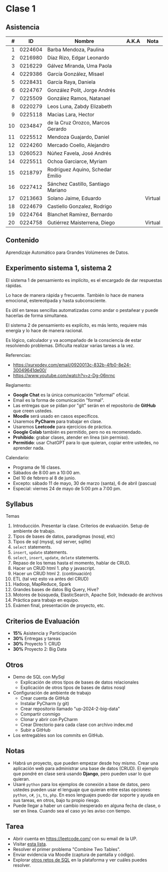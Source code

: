 Clase 1
=======

Asistencia
----------

|  # | ID      | Nombre                             | A.K.A | Nota    |
|---:|---------|------------------------------------|-------|---------|
|  1 | 0224604 | Barba Mendoza, Paulina             |       |         |
|  2 | 0216980 | Díaz Rizo, Edgar Leonardo          |       |         | 
|  3 | 0216229 | Gálvez Miranda, Uma Paola          |       |         | 
|  4 | 0229386 | García González, Misael            |       |         |
|  5 | 0228431 | García Raya, Daniela               |       |         |
|  6 | 0224767 | González Polit, Jorge Andrés       |       |         | 
|  7 | 0225509 | González Ramos, Natanael           |       |         | 
|  8 | 0220279 | Leos Luna, Zabdy Elizabeth         |       |         |
|  9 | 0225118 | Macias Lara, Hector                |       |         |
| 10 | 0234847 | de la Cruz Orozco, Marcos Gerardo  |       |         |
| 11 | 0225512 | Mendoza Guajardo, Daniel           |       |         |
| 12 | 0224260 | Mercado Coello, Alejandro          |       |         | 
| 13 | 0260523 | Núñez Favela, José Andrés          |       |         |
| 14 | 0225511 | Ochoa Garciarce, Myriam            |       |         | 
| 15 | 0218797 | Rodríguez Aquino, Schedar Emilio   |       |         | 
| 16 | 0227412 | Sánchez Castillo, Santiago Mariano |       |         |
| 17 | 0213663 | Solano Jaime, Eduardo              |       | Virtual |
| 18 | 0224679 | Castiello Gonzalez, Rodrigo        |       |         |
| 19 | 0224764 | Blanchet Ramírez, Bernardo         |       |         |
| 20 | 0224758 | Gutiérrez Maisterrena, Diego       |       | Virtual | 

Contenido
---------

Aprendizaje Automático para Grandes Volúmenes de Datos.

Experimento sistema 1, sistema 2
--------------------------------

El sistema 1 de pensamiento es implícito, es el encargado de dar respuestas rápidas.

Lo hace de manera rápida y frecuente. También lo hace de manera emocional, estereotipada y hasta subconsciente.

Es útil en tareas sencillas automatizadas como andar o pestañear y puede hacerlas de forma simultanea.

El sistema 2 de pensamiento es explícito, es más lento, requiere más energía y lo hace de manera racional.

Es lógico, calculador y va acompañado de la consciencia de estar resolviendo problemas. Dificulta realizar varias tareas a la vez.

Referencias:

- <https://xurxodev.com/email/0920013c-832b-4fb0-8e24-30049641de00/>
- <https://www.youtube.com/watch?v=z-Dg-06nrnc>

Reglamento:

- **Google Chat** es la única comunicación "informal" oficial.
- Email es la forma de comunicación "formal".
- Las entregas que se pidan por "git" serán en el repositorio de **GitHub** que creen ustedes.
- **Moodle** será usado en casos específicos.
- Usaremos **PyCharm** para trabajar en clase.
- Usaremos **Leetcode** para ejercicios de práctica.
- **Google Colab** también es permitido, pero no es recomendado.
- **Prohibido**: grabar clases, atender en línea (sin permiso).
- **Permitido**: usar ChatGPT para lo que quieran, copiar entre ustedes, no aprender nada.

Calendario:

- Programa de 16 clases.
- Sábados de 8:00 am a 10:00 am.
- Del 10 de febrero al 8 de junio.
- Excepto: sábado 11 de mayo, 30 de marzo (santa), 6 de abril (pascua)
- Especial: viernes 24 de mayo de 5:00 pm a 7:00 pm.

Syllabus
--------

Temas

1. Introducción. Presentar la clase. Criterios de evaluación. Setup de ambiente de trabajo.
2. Tipos de bases de datos, paradigmas (nosql, etc)
3. Tipos de sql (mysql, sql server, sqlite)
4. `select` statements.
5. `insert`, `update` statements.
6. `select`, `insert`, `update`, `delete` statements.
7. Repaso de los temas hasta el momento, hablar de CRUD.
8. Hacer un CRUD html 1. php y javascript.
9. Hacer un CRUD html 2. (continuación)
10. ETL (tal vez esto va antes del CRUD)
11. Hadoop, MapReduce, Spark
12. Grandes bases de datos Big Query, Hive?
13. Motores de búsqueda, ElasticSearch, Apache Solr, Indexado de archivos
14. Práctica para trabajo en equipo.
15. Exámen final, presentación de proyecto, etc.

Criterios de Evaluación
-----------------------

- **15%** Asistencia y Participación
- **30%** Entregas y tareas
- **30%** Proyecto 1: CRUD
- **30%** Proyecto 2: Big Data

Otros
-----

- Demo de SQL con MySql
  - Explicación de otros tipos de bases de datos relacionales
  - Explicación de otros tipos de bases de datos nosql
- Configuración de ambiente de trabajo
  - Crear cuenta de GitHub
  - Instalar PyCharm (y git)
  - Crear repositorio llamado "up-2024-2-big-data"
  - Compartir conmigo
  - Clonar y abrir con PyCharm
  - Crear Directorio para cada clase con archivo index.md
  - Subir a GitHub
- Los entregables son los commits en GitHub.

Notas
-----

- Habrá un proyecto, que pueden empezar desde hoy mismo. Crear una aplicación web para administrar
una base de datos (CRUD). El ejemplo que pondré en clase será usando **Django**, pero pueden usar lo que
quieran.
- Usaré `python` para los ejemplos de conexión a base de datos, pero ustedes pueden usar el lenguaje que
quieran entre estas opciones: `python`, `c#`, `js`, `ts`, `php`. En esos lenguajes puedo dar soporte y
ayuda en sus tareas, en otros, bajo tu propio riesgo.
- Puede llegar a haber un cambio inesperado en alguna fecha de clase, o ser en línea. Cuando sea el caso
yo les aviso con tiempo.

Tarea
-----

- Abrir cuenta en https://leetcode.com/ con su email de la UP.
- Visitar [esta lista](https://leetcode.com/list?selectedList=p3lcx4c3).
- Resolver el primer problema "Combine Two Tables".
- Enviar evidencia via Moodle (captura de pantalla y código).
- Explorar [otros retos de SQL](https://leetcode.com/tag/database/) en la plataforma
y ver cuáles puedes resolver.
